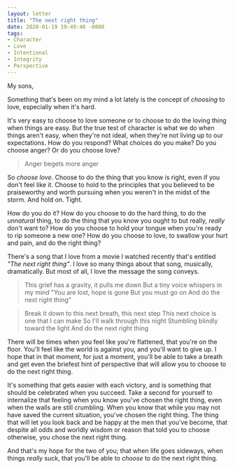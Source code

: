 ```yaml
---
layout: letter
title: "The next right thing"
date: 2020-01-19 19:49:40 -0800
tags:
- Character
- Love
- Intentional
- Integrity
- Perspective
---
```

My sons,

Something that's been on my mind a lot lately is the concept of *choosing* to love, especially when it's hard.

It's very easy to choose to love someone or to choose to do the loving thing when things are easy. But the true test of character is what we do when things aren't easy, when they're not ideal, when they're not living up to our expectations. How do you respond? What choices do you make? Do you choose anger? Or do you choose love?

> Anger begets more anger

So *choose love*. Choose to do the thing that you know is right, even if you don't feel like it. Choose to hold to the principles that you believed to be praiseworthy and worth pursuing when you weren't in the midst of the storm. And hold on. Tight.

How do you do it? How do you choose to do the hard thing, to do the *unnatural* thing, to do the thing that you know you ought to but really, *really* don't want to? How do you choose to hold your tongue when you're ready to rip someone a new one? How do you choose to love, to swallow your hurt and pain, and do the right thing?

There's a song that I love from a movie I watched recently that's entitled *"The next right thing"*. I love so many things about that song, musically, dramatically. But most of all, I love the message the song conveys.

> This grief has a gravity, it pulls me down
> But a tiny voice whispers in my mind
> "You are lost, hope is gone
> But you must go on
> And do the next right thing"

> Break it down to this next breath, this next step
> This next choice is one that I can make
> So I'll walk through this night
> Stumbling blindly toward the light
> And do the next right thing

There will be times when you feel like you're flattened, that you're on the floor. You'll feel like the world is against you, and you'll want to give up. I hope that in that moment, for just a moment, you'll be able to take a breath and get even the briefest hint of perspective that will allow you to choose to do the next right thing.

It's something that gets easier with each victory, and is something that should be celebrated when you succeed. Take a second for yourself to internalize that feeling when you know you've chosen the right thing, even when the walls are still crumbling. When you know that while you may not have saved the current situation, you've chosen the right thing. The thing that will let you look back and be happy at the men that you've become, that despite all odds and worldly wisdom or reason that told you to choose otherwise, you chose the next right thing.

And that's my hope for the two of you; that when life goes sideways, when things *really* suck, that you'll be able to *choose* to do the next right thing.
